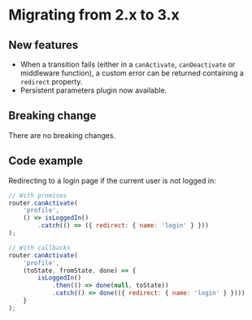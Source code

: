 # Migrating from 2.x to 3.x


## New features

* When a transition fails (either in a `canActivate`, `canDeactivate` or middleware function), a custom error can be returned containing a `redirect` property.
* Persistent parameters plugin now available.

## Breaking change

There are no breaking changes.

## Code example

Redirecting to a login page if the current user is not logged in:

```javascript
// With promises
router.canActivate(
    'profile',
    () => isLoggedIn()
        .catch(() => ({ redirect: { name: 'login' } }))
);

// With callbacks
router.canActivate(
    'profile',
    (toState, fromState, done) => {
        isLoggedIn()
            .then(() => done(null, toState))
            .catch(() => done(({ redirect: { name: 'login' } })))
    }
);
```
